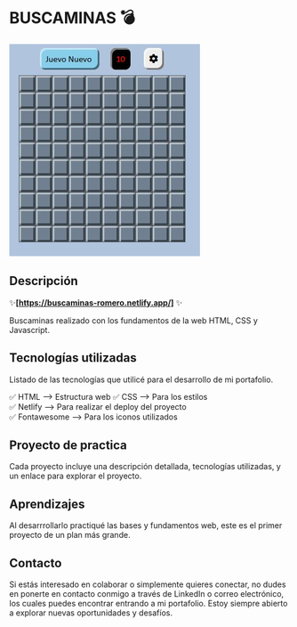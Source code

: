 # BUSCAMINAS 💣

<!-- Coloca una imagen representativa de tu desarrollo siempre que puedas -->

![Buscaminas](https://github.com/arromero4/buscaminas/blob/main/buscaminas-portada.JPG?raw=true)

## Descripción

✨**[https://buscaminas-romero.netlify.app/]** ✨

Buscaminas realizado con los fundamentos de la web HTML, CSS y Javascript.

## Tecnologías utilizadas

Listado de  las tecnologías que utilicé para el desarrollo de mi portafolio. 

✅ HTML --> Estructura web
✅ CSS --> Para los estilos  
✅ Netlify --> Para realizar el deploy del proyecto  
✅ Fontawesome --> Para los iconos utilizados


## Proyecto de practica

Cada proyecto incluye una descripción detallada, tecnologías utilizadas, y un enlace para explorar el proyecto.


## Aprendizajes
Al desarrrollarlo practiqué las bases y fundamentos web, este es el primer proyecto de un plan más grande.

## Contacto
Si estás interesado en colaborar o simplemente quieres conectar, no dudes en ponerte en contacto conmigo a través de LinkedIn o correo electrónico, los cuales puedes encontrar entrando a mi portafolio. Estoy siempre abierto a explorar nuevas oportunidades y desafíos.
